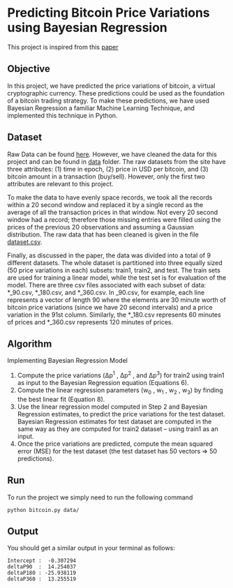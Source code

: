 # Predicting Bitcoin Price Variations using Bayesian Regression

This project is inspired from this [paper](http://arxiv.org/pdf/1410.1231.pdf)

## Objective

In this project, we have predicted the price variations of bitcoin, a virtual cryptographic currency. These predictions could be used as the foundation of a bitcoin trading strategy. To make these predictions, we have used Bayesian Regression a familiar Machine Learning Technique, and implemented this technique in Python.

## Dataset

Raw Data can be found [here](http://api.bitcoincharts.com/v1/csv/). However, we have cleaned the data for this project and can be found in [data](./data/) folder. The raw datasets from the site have three attributes: (1) time in epoch, (2) price in USD per bitcoin, and (3) bitcoin amount in a transaction (buy/sell). However, only the first two attributes are relevant to this project.

To make the data to have evenly space records, we took all the records within a 20 second
window and replaced it by a single record as the average of all the transaction prices in that
window. Not every 20 second window had a record; therefore those missing entries were filled
using the prices of the previous 20 observations and assuming a Gaussian distribution. The raw
data that has been cleaned is given in the file [dataset.csv](./data/dataset.csv).

Finally, as discussed in the paper, the data was divided into a total of 9 different datasets. The
whole dataset is partitioned into three equally sized (50 price variations in each) subsets: train1,
train2, and test. The train sets are used for training a linear model, while the test set is for
evaluation of the model. There are three csv files associated with each subset of data: \*\_90.csv,
\*\_180.csv, and \*\_360.csv. In \_90.csv, for example, each line represents a vector of length
90 where the elements are 30 minute worth of bitcoin price variations (since we have 20 second
intervals) and a price variation in the 91st column. Similarly, the \*\_180.csv represents 60
minutes of prices and \*\_360.csv represents 120 minutes of prices.

## Algorithm

Implementing Bayesian Regression Model

1. Compute the price variations (Δp<sup>1</sup> , Δp<sup>2</sup> , and Δp<sup>3</sup>) for train2 using train1 as input to the Bayesian Regression equation (Equations 6).
2. Compute the linear regression parameters (w<sub>0</sub> , w<sub>1</sub> , w<sub>2</sub> , w<sub>3</sub>) by finding the best linear fit (Equation 8).
3. Use the linear regression model computed in Step 2 and Bayesian Regression estimates, to predict the price variations for the test dataset. Bayesian Regression estimates for test dataset are computed in the same way as they are computed for train2 dataset – using train1 as an input.
4. Once the price variations are predicted, compute the mean squared error (MSE) for the test dataset
(the test dataset has 50 vectors => 50 predictions).

## Run

To run the project we simply need to run the following command

`python bitcoin.py data/`

## Output

You should get a similar output in your terminal as follows:

```
Intercept :  -0.307294
deltaP90  :  14.254037
deltaP180 : -25.938119
deltaP360 :  13.255519
```
